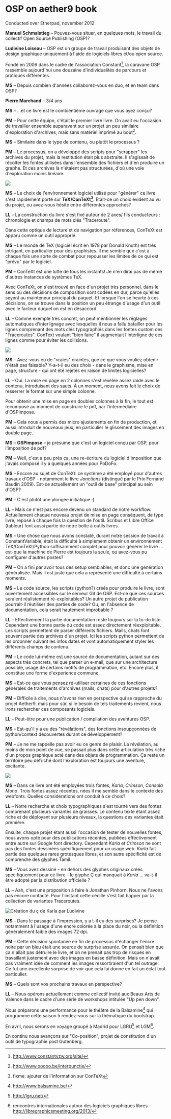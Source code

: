 # OSP on aether9 book

Conducted over Etherpad, november 2012


**Manuel Schmalstieg** – Pouvez-vous situer, en quelques mots, le travail du collectif Open Source Publishing (OSP)?

**Ludivine Loiseau** – OSP est un groupe de travail produisant des objets de design graphique uniquement à l'aide de logiciels libres et/ou open source.

Fondé en 2006 dans le cadre de l'association Constant[^constant], la caravane OSP rassemble aujourd'hui une douzaine d'individualités de parcours et pratiques différentes.

[^constant]: http://www.constantvzw.org/site/

**MS** – Depuis combien d'années collaborez-vous en duo, et en team dans OSP?

**Pierre Marchand** – 3/4 ans 

**MS** – ...et ce livre est le combientième ouvrage que vous ayez conçu? 

**PM** – Pour cette équipe, c'était le premier livre livre. On avait eu l'occasion de travailler ensemble auparavant sur un projet un peu similaire d'exploration d'archives, mais sans matériel imprimé au bout[^interpunctie].

**MS** – Similaire dans le type de contenu, ou plutôt le processus ?

**PM** – Le processus, on a développé des scripts pour "scrapper" les archives du projet, mais la restitution était plus abstraite. Il s'agissait de récolter les fontes utilisées dans l'ensemble des fichiers et d'en produire un graphe. Et ces archives là n'étaient pas structurées, d'où une voie d'exploration moins linéaire.

![](../content/img/aether/book-00.jpg)

**MS** – Le choix de l'environnement logiciel utilisé pour "générer" ce livre s'est rapidement porté sur **TeX/ConTeXt[^ConTeXt]**. Etait-ce un choix évident au vu du projet, ou avez-vous hésité entre différentes approches?

[^ConTeXt]: fixme: ajouter de l'information sur ConTeXt

**LL** – La construction du livre s'est fixé autour de 2 axes/ fils conducteurs : chronologie et champs de mots clés "Traceroute".

Dans cette optique de lecture et de navigation par références, ConTeXt est apparu comme un outil approprié.

**MS** – Le monde de TeX (logiciel écrit en 1978 par Donald Knuth) est très intrigant, en particulier pour des graphistes. Il me semble que c'est à chaque fois une sorte de combat pour repousser les limites de ce qui est "prévu" par le logiciel.

**PM** – ConTeXt est une lutte de tous les instants! Je n'en dirai pas de même d'autres instances de systèmes TeX. 

Avec ConTeXt, on s'est trouvé en face d'un projet très personnel, dans le sens où des décisions de composition sont codées en dur, parce qu'elles seyent au mainteneur principal du paquet. Et lorsque l'on se heurte à ces décisions, on se trouve dans la position un peu étrange d'usage d'un outil avec le facteur duquel on est en désaccord.

**LL** – Comme exemple très concret, on peut mentionner les réglages automatiques d'interlignage avec lesquelles il nous a fallu batailler pour les lignes comprenant des mots clés typographiés dans les fontes custom des "Traceroutes". ConText voulant "bien faire" il augmentait l'interligne de ces lignes comme pour éviter les collisions.

![](../content/img/aether/book-02.jpg)

**MS** – Avez-vous eu de "vraies" craintes, que ce que vous vouliez obtenir n'était pas faisable? Y-a-t-il eu des choix - dans le graphisme, mise en page, structure - qui ont été rejetés en raison de limites logicielles?

**LL** – Oui. La mise en page en 2 colonnes s'est révélée assez raide avec le contenu, introduisant des sauts. À un moment, nous avons fait le choix de resserrer le format sur une simple colonne.

Pour obtenir une mise en page en doubles colonnes à la fin, le tout est recomposé au moment de construire le pdf, par l'intermédiaire d'OSPImpose. 

**PM** – Cela nous a permis des micro ajustements en fin de production, et aussi introduit de nouveaux jeux, en particulier le glissement des images en double page.

**MS** – **OSPimpose** – je présume que c'est un logiciel conçu par OSP, pour l'imposition de pdf?

**PM** – Well, c'est a peu près ça, une re-écriture du logiciel d'imposition que j'avais composé il y a quelques années pour PoDoFo.

[^PoDoFo]: fixme: add information about PoDoFo

**MS** – Encore au sujet de ConTeXt: ce système a été employé pour d'autres travaux d'OSP - notamment le livre *Jonctions* (distingué par le Prix Fernand Baudin 2009). Est-ce actuellement un "outil de base" principal au sein d'OSP?

**PM** – C'est plutôt une plongée initiatique :)

**LL** – Mais ce n'est pas encore devenu un standard de notre workflow. Actuellement chaque nouveau projet de mise en page conséquent, de type livre, repose à chaque fois la question de l'outil. Scribus et Libre Office (tableur) font aussi partie de notre boîte à outils livres.

**MS** – Une chose que nous avons constaté, durant notre session de travail à ConstantVariable, était la difficulté à simplement obtenir un environnement TeX/ConTeXt/Python suffisamment complet pour pouvoir générer le livre ... est-que la machine de Pierre est toujours la seule, ou avez-vous pu configurer d'autres postes?

**PM** – On a fini par avoir tous des setup semblables, et donc une génération généralisée. Mais il est juste que cela a représenté une difficulté à certains moments.

**MS** – Le code source, les scripts (python?) créés pour produire le livre, sont ouvertement accessibles sur le serveur Git de OSP. Est-ce que ces sources seraient réalistement ré-exploitables? Un autre projet de publication pourrait-il réutiliser des parties de code? Ou, en l'absence de documentation, cela serait hautement improbable ?

**LL** – Effectivement la partie documentation reste toujours sur la to-do liste.  
Cependant une bonne partie du code est assez directement réexploitable. Les scripts permettent de parser différents fichiers. Mails, chats font souvent partie des archives d'un projet. Ici les scripts python permettent de les ordonner suivant les infos dates et vont automatiquement styler les différents champs de contenu.

**PM** – Le code lui-même est une source de documentation, autant sur des aspects très concrets, tel que parser un e-mail, que sur une architecture possible, usage de certains motifs de programmation, etc. Encore plus, il constitue une forme d'experience commune.

**MS** – Est-ce que vous pensez ré-utiliser certaines de ces fonctions générales de traitements d'archives (mails, chats) pour d'autres projets?

**PM** – Difficile à dire, nous n'avons rien en perspective qui se rapproche du projet Aether9. mais pour sûr, si le besoin de tels traitements revient, nous irons rechercher ces composants logiciels. 

**LL** – Peut-être pour une publication / compilation des aventures OSP.

**MS** – Est-qu'il y a eu des "révélations", des fonctions insoupçonnées de python/context découvertes durant ce développement?

**PM** – Je ne me rappelle pas avoir eu ce genre de plaisir. La révélation, au moins de mon point de vue, se passait plus dans cette articulation très riche d'un propos graphique acté dans des objets de programmation. Ça reste un territoire peu défriché dont l'exploration est toujours une aventure, excitante.

![](../content/img/aether/book-03.jpg)

**MS** – Dans ce livre ont été employées trois fontes, *Karla*, *Crimson*, *Consola Mono*. Trois fontes assez récentes, nées il me semble dans le contexte des webfonts. Quelles considérations ont conduit à ce choix?

**LL** – Notre recherche et choix typographiques s'est tourné vers des fontes comprenant plusieurs variantes de graisses. Le contenu texte étant assez riche et de déployant sur plusieurs niveaux, la questions des variantes était première.

Ensuite, chaque projet étant aussi l'occasion de tester de nouvelles fontes, nous avons opté pour des publications récentes, publiées effectivement entre autre sur Google font directory.
Cependant *Karla* et *Crimson* ne sont pas des fontes dessinées spécifiquement pour un usage web. *Karla* fait partie des quelques rares grotesques libres, et son autre spécificité est de comprendre des glyphes Tamil.

**MS** – Vous avez dessiné - en dehors des glyphes originaux créés spécifiquement pour ce livre - le glyphe Ç qui manquait à *Karla* ... va-t-il être adopté par la distribution officielle ?

**LL** – Aah, c'est une proposition à faire à Jonathan Pinhorn. Nous ne l'avons pas encore contacté. Pour l'instant cette cédille s'est fait happer par la collection de variantes Traceroutes.

![Création du ç de Karla par Ludivine](../content/img/specimen-book/karla-cedille.jpg)

**MS** – Dans le passage à l'impression, y a t-il eu des surprises? Je pense notamment à l'usage d'une encre colorée à la place du noir, ou la définition généralement faible des images 72 dpi.

**PM** – Cette décision spontanée en fin de processus d'échanger l'encre noire par un bleu était une source de surprise assurée. On pensait bien que ça n'allait pas détruire le livre, et on ne prenait pas trop de risques en travaillant justement avec des images en basse définition. Mais on n'avait pas vraiment idée de comment les images ressortiraient d'un tel outrage. Ce fut une excellente surprise de voir que cela lui donne en fait un éclat tout particulier.

**MS** – Quels sont vos prochains travaux en perspective?

**LL** – Nous opérons actuellement comme collectif invité aux Beaux Arts de Valence dans le cadre d'une série de workshops intitulée "Up pen down".

Nous préparons une performance pour le théâtre de la Balsamine[^balsamine] qui programme cette saison 5 rendez-vous sur la thématique du bootstrap.

En avril, nous serons en voyage groupé à Madrid pour LGRU[^lgru] et LGM[^LGM].

En continu nous avançons sur "Co-position", projet de constitution d'un outil de typographie post Gutenberg. 

[^interpunctie]: http://www.ooooo.be/interpunctie/

[^balsamine]: http://www.balsamine.be/

[^lgru]: http://lgru.net/

[^LGM]: rencontres internationales autour des logiciels graphiques libres - http://libregraphicsmeeting.org/2013/